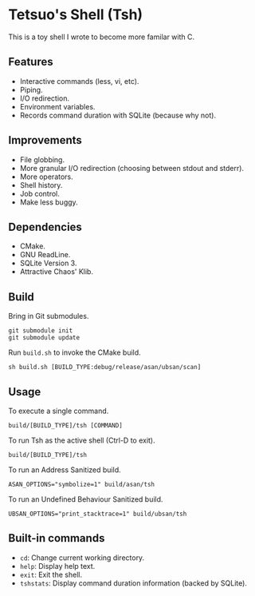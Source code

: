 # Tetsuo's Shell (Tsh)
This is a toy shell I wrote to become more familar with C.
## Features
* Interactive commands (less, vi, etc).
* Piping.
* I/O redirection.
* Environment variables.
* Records command duration with SQLite (because why not).
## Improvements
* File globbing.
* More granular I/O redirection (choosing between stdout and stderr).
* More operators.
* Shell history.
* Job control.
* Make less buggy.
## Dependencies
* CMake.
* GNU ReadLine.
* SQLite Version 3.
* Attractive Chaos' Klib.
## Build
Bring in Git submodules.
```
git submodule init
git submodule update
```
Run ```build.sh``` to invoke the CMake build.
```
sh build.sh [BUILD_TYPE:debug/release/asan/ubsan/scan]
```
## Usage
To execute a single command.
```
build/[BUILD_TYPE]/tsh [COMMAND]
```
To run Tsh as the active shell (Ctrl-D to exit).
```
build/[BUILD_TYPE]/tsh
```
To run an Address Sanitized build.
```
ASAN_OPTIONS="symbolize=1" build/asan/tsh
```
To run an Undefined Behaviour Sanitized build.
```
UBSAN_OPTIONS="print_stacktrace=1" build/ubsan/tsh
```
## Built-in commands
* ```cd```: Change current working directory.
* ```help```: Display help text.
* ```exit```: Exit the shell.
* ```tshstats```: Display command duration information (backed by SQLite).
